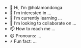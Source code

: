 - 👋 Hi, I’m @holamondonga
- 👀 I’m interested in ...
- 🌱 I’m currently learning ...
- 💞️ I’m looking to collaborate on ...
- 📫 How to reach me ...
- 😄 Pronouns: ...
- ⚡ Fun fact: ...

<!---
holamondonga/holamondonga is a ✨ special ✨ repository because its `README.md` (this file) appears on your GitHub profile.
You can click the Preview link to take a look at your changes.
--->
